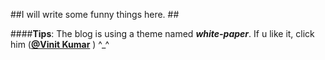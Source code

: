 
##I will write some funny things here. ##

####**Tips**:
The blog is using a theme named  ***white-paper***.
If u like it, click him (**[@Vinit Kumar](https://github.com/vinitkumar)** ) ^_^